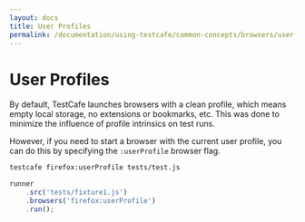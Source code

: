 ```yaml
---
layout: docs
title: User Profiles
permalink: /documentation/using-testcafe/common-concepts/browsers/user-profiles.html
---
```

# User Profiles

By default, TestCafe launches browsers with a clean profile, which means empty local storage, no extensions or bookmarks, etc. This was done to minimize the influence of profile intrinsics on test runs.

However, if you need to start a browser with the current user profile, you can do this by specifying the `:userProfile` browser flag.

```sh
testcafe firefox:userProfile tests/test.js
```

```js
runner
    .src('tests/fixture1.js')
    .browsers('firefox:userProfile')
    .run();
```